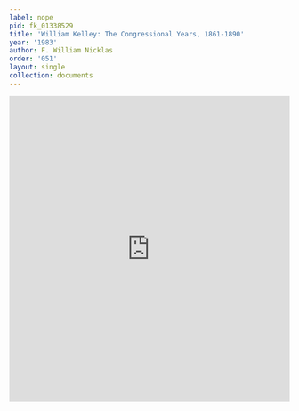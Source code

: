 ```yaml
---
label: nope
pid: fk_01338529
title: 'William Kelley: The Congressional Years, 1861-1890'
year: '1983'
author: F. William Nicklas
order: '051'
layout: single
collection: documents
---
```

<iframe src="https://northwestern.app.box.com/embed/s/7fwjtg1cuqzpswklie6kgjr4gf0q6hsi?sortColumn=date&view=list" width="100%" height="550" frameborder="0" allowfullscreen webkitallowfullscreen msallowfullscreen></iframe>
